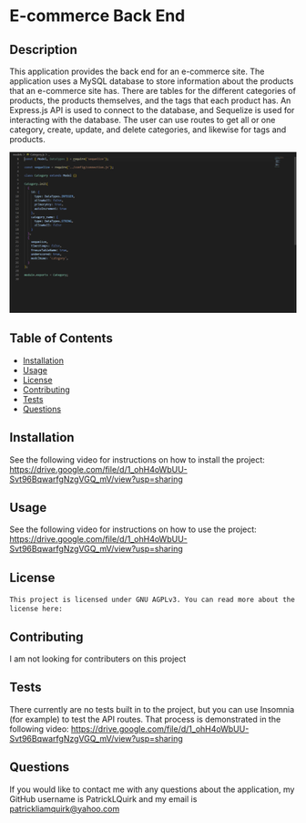 # E-commerce Back End

## Description
This application provides the back end for an e-commerce site. The application uses a MySQL database to store information about the products that an e-commerce site has. There are tables for the different categories of products, the products themselves, and the tags that each product has. An Express.js API is used to connect to the database, and Sequelize is used for interacting with the database. The user can use routes to get all or one category, create, update, and delete categories, and likewise for tags and products.

![Website](eCommerce-back-end.png)

## Table of Contents

- [Installation](#installation)
- [Usage](#usage)
- [License](#license)
- [Contributing](#contributing)
- [Tests](#tests)
- [Questions](#questions)

## Installation
See the following video for instructions on how to install the project: https://drive.google.com/file/d/1_ohH4oWbUU-Svt96BqwarfgNzgVGQ_mV/view?usp=sharing

## Usage
See the following video for instructions on how to use the project: https://drive.google.com/file/d/1_ohH4oWbUU-Svt96BqwarfgNzgVGQ_mV/view?usp=sharing

## License

    This project is licensed under GNU AGPLv3. You can read more about the license here: 
    

## Contributing
I am not looking for contributers on this project

## Tests
There currently are no tests built in to the project, but you can use Insomnia (for example) to test the API routes. That process is demonstrated in the following video: https://drive.google.com/file/d/1_ohH4oWbUU-Svt96BqwarfgNzgVGQ_mV/view?usp=sharing

## Questions
If you would like to contact me with any questions about the application, my GitHub username is PatrickLQuirk and my email is patrickliamquirk@yahoo.com
